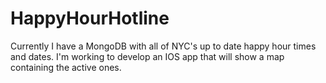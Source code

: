 # HappyHourHotline
Currently I have a MongoDB with all of NYC's up to date happy hour times and dates. I'm working to develop an IOS app that will show a map containing the active ones.
